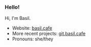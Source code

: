 ### Hello!

Hi, I'm Basil.

- Website: [basil.cafe](https://basil.cafe)
- More recent projects: [git.basil.cafe](https://git.basil.cafe)
- Pronouns: she/they
